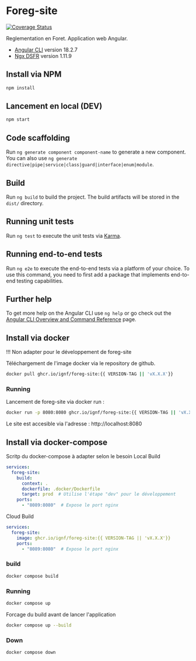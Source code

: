 # Foreg-site

[![Coverage Status](https://coveralls.io/repos/github/IGNF/geoportail-environnement.beta.gouv.fr/badge.svg?branch=coveralls)](https://coveralls.io/github/IGNF/geoportail-environnement.beta.gouv.fr?branch=coveralls)

Reglementation en Foret. Application web Angular.

* [Angular CLI](https://github.com/angular/angular-cli) version 18.2.7
* [Ngx DSFR](https://foad.phm.education.gouv.fr/edugouvfr/ngx-dsfr/1-11-9/?path=/docs/introduction-readme--docs) version 1.11.9

## Install via NPM

```bash
npm install
```

## Lancement en local (DEV)

```bash
npm start
```

## Code scaffolding

Run `ng generate component component-name` to generate a new component. You can also use `ng generate directive|pipe|service|class|guard|interface|enum|module`.

## Build

Run `ng build` to build the project. The build artifacts will be stored in the `dist/` directory.

## Running unit tests

Run `ng test` to execute the unit tests via [Karma](https://karma-runner.github.io).

## Running end-to-end tests

Run `ng e2e` to execute the end-to-end tests via a platform of your choice. To use this command, you need to first add a package that implements end-to-end testing capabilities.

## Further help

To get more help on the Angular CLI use `ng help` or go check out the [Angular CLI Overview and Command Reference](https://angular.dev/tools/cli) page.


## Install via docker

!!! Non adapter pour le développement de foreg-site

Téléchargement de l'image docker via le repository de github.


```bash
docker pull ghcr.io/ignf/foreg-site:{{ VERSION-TAG || 'vX.X.X'}}
```

### Running

Lancement de foreg-site via docker run :

```bash
docker run -p 8080:8080 ghcr.io/ignf/foreg-site:{{ VERSION-TAG || 'vX.X.X'}}
```

Le site est accesible via l'adresse : http://localhost:8080

## Install via docker-compose

Scritp du docker-compose à adapter selon le besoin
Local Build

```yaml
services:
  foreg-site:
    build:
      context: .
      dockerfile: .docker/Dockerfile
      target: prod  # Utilise l'étape "dev" pour le développement
    ports:
      - "8089:8080"  # Expose le port nginx

``` 
Cloud Build

```yaml
services:
  foreg-site:
    image: ghcr.io/ignf/foreg-site:{{ VERSION-TAG || 'vX.X.X'}}
    ports:
      - "8089:8080"  # Expose le port nginx
```


### build

```bash
docker compose build
```

### Running

```bash
docker compose up
```
Forcage du build avant de lancer l'application

```bash
docker compose up --build
```

### Down

```bash
docker compose down
```